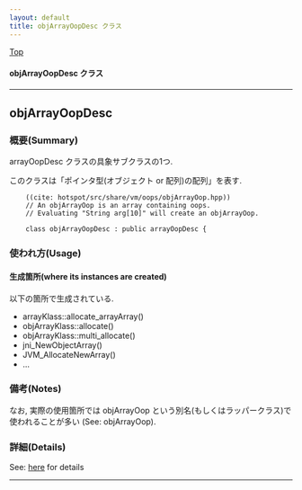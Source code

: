 ```yaml
---
layout: default
title: objArrayOopDesc クラス 
---
```

[Top](../index.html)

#### objArrayOopDesc クラス 



---
## <a name="no-VTbzue-" id="no-VTbzue-">objArrayOopDesc</a>

### 概要(Summary)
arrayOopDesc クラスの具象サブクラスの1つ.

このクラスは「ポインタ型(オブジェクト or 配列)の配列」を表す.


```
    ((cite: hotspot/src/share/vm/oops/objArrayOop.hpp))
    // An objArrayOop is an array containing oops.
    // Evaluating "String arg[10]" will create an objArrayOop.
    
    class objArrayOopDesc : public arrayOopDesc {
```

### 使われ方(Usage)
#### 生成箇所(where its instances are created)
以下の箇所で生成されている.

* arrayKlass::allocate_arrayArray()
* objArrayKlass::allocate()
* objArrayKlass::multi_allocate()
* jni_NewObjectArray()
* JVM_AllocateNewArray()
* ...

### 備考(Notes)
なお, 実際の使用箇所では objArrayOop という別名(もしくはラッパークラス)で使われることが多い (See: objArrayOop).




### 詳細(Details)
See: [here](../doxygen/classobjArrayOopDesc.html) for details

---
